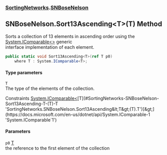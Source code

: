 ### [SortingNetworks](./SortingNetworks.md 'SortingNetworks').[SNBoseNelson](./SortingNetworks-SNBoseNelson.md 'SortingNetworks.SNBoseNelson')
## SNBoseNelson.Sort13Ascending&lt;T&gt;(T) Method
Sorts a collection of 13 elements in ascending order using the [System.IComparable&lt;&gt;](https://docs.microsoft.com/en-us/dotnet/api/System.IComparable-1 'System.IComparable`1') generic  
interface implementation of each element.  
```csharp
public static void Sort13Ascending<T>(ref T p0)
    where T : System.IComparable<T>;
```
#### Type parameters
<a name='SortingNetworks-SNBoseNelson-Sort13Ascending-T-(T)-T'></a>
`T`  
The type of the elements of the collection.  

Constraints [System.IComparable&lt;](https://docs.microsoft.com/en-us/dotnet/api/System.IComparable-1 'System.IComparable`1')[T](#SortingNetworks-SNBoseNelson-Sort13Ascending-T-(T)-T 'SortingNetworks.SNBoseNelson.Sort13Ascending&lt;T&gt;(T).T')[&gt;](https://docs.microsoft.com/en-us/dotnet/api/System.IComparable-1 'System.IComparable`1')  
  
#### Parameters
<a name='SortingNetworks-SNBoseNelson-Sort13Ascending-T-(T)-p0'></a>
`p0` [T](#SortingNetworks-SNBoseNelson-Sort13Ascending-T-(T)-T 'SortingNetworks.SNBoseNelson.Sort13Ascending&lt;T&gt;(T).T')  
the reference to the first element of the collection  
  
